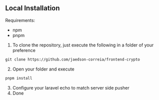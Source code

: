 ## Local Installation
Requirements:
- npm
- pnpm

1. To clone the repository, just execute the following in a folder of your preference 
```md
git clone https://github.com/jaedson-correia/frontend-crypto
```
2. Open your folder and execute
```md
pnpm install
```
3. Configure your laravel echo to match server side pusher
4. Done
